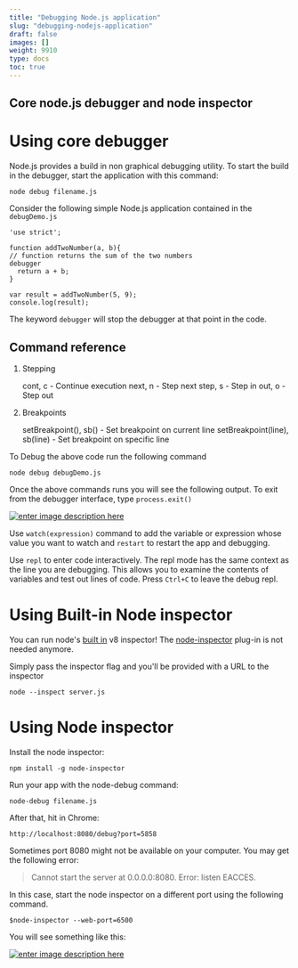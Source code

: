 ```yaml
---
title: "Debugging Node.js application"
slug: "debugging-nodejs-application"
draft: false
images: []
weight: 9910
type: docs
toc: true
---
```


## Core node.js debugger and node inspector
# Using core debugger

Node.js provides a build in non graphical debugging utility. To start the build in the debugger, start the application with this command:

    node debug filename.js

Consider the following simple Node.js application contained in the `debugDemo.js`

    'use strict';
    
    function addTwoNumber(a, b){
    // function returns the sum of the two numbers
    debugger
      return a + b;
    }
    
    var result = addTwoNumber(5, 9);
    console.log(result);

The keyword `debugger` will stop the debugger at that point in the code.

## Command reference

1. Stepping


    cont, c - Continue execution
    next, n - Step next
    step, s - Step in
    out, o - Step out

2. Breakpoints


    setBreakpoint(), sb() - Set breakpoint on current line
    setBreakpoint(line), sb(line) - Set breakpoint on specific line


To Debug the above code run the following command

    node debug debugDemo.js

Once the above commands runs you will see the following output. To exit from the debugger interface, type `process.exit()`

[![enter image description here][4]][4]

Use `watch(expression)` command to add the variable or expression whose value you want to watch and `restart` to restart the app and debugging.

Use `repl` to enter code interactively. The repl mode has the same context as the line you are debugging. This allows you to examine the contents of variables and test out lines of code. Press `Ctrl+C` to leave the debug repl.


# Using Built-in Node inspector

<!-- if version [gte v6.3.0] -->

You can run node's [built in][1] v8 inspector! The [node-inspector][2] plug-in is not needed anymore.

Simply pass the inspector flag and you'll be provided with a URL to the inspector

    node --inspect server.js


  [1]: https://nodejs.org/api/debugger.html#debugger_v8_inspector_integration_for_node_js
  [2]: https://github.com/node-inspector/node-inspector

<!-- end version if -->

# Using Node inspector

Install the node inspector:

    npm install -g node-inspector

Run your app with the node-debug command:

    node-debug filename.js

After that, hit in Chrome:

    http://localhost:8080/debug?port=5858

Sometimes port 8080 might not be available on your computer. You may get the following error:

 > Cannot start the server at 0.0.0.0:8080. Error: listen EACCES.

In this case, start the node inspector on a different port using the following command.

    $node-inspector --web-port=6500

You will see something like this:

[![enter image description here][3]][3]


  [4]: http://i.stack.imgur.com/XSJMF.png
  [3]: http://i.stack.imgur.com/JpaL6.png

